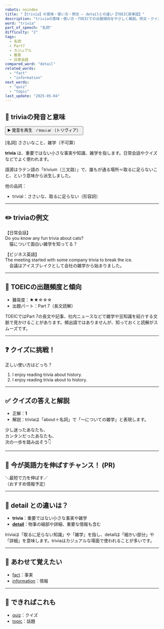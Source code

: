 ```yaml
---
robots: noindex
title: "【trivia】の意味・使い方・例文 ― detailとの違い【TOEIC英単語】"
description: "triviaの意味・使い方・TOEICでの出題傾向をやさしく解説。例文・クイズ付きでdetailとの違いもわかりやすく学べます。"
word: "trivia"
part_of_speech: "名詞"
difficulty: "2"
tags:
  - 名詞
  - Part7
  - カジュアル
  - 教育
  - 日常会話
compared_word: "detail"
related_words:
  - "fact"
  - "information"
next_words:
  - "quiz"
  - "topic"
last_update: "2025-05-04"
---
```


## 🔰 triviaの発音と意味

<button class="play-audio" onclick="playTTS('trivia')">
  <span class="play-audio-main">
    ▶️ 発音を再生　/ˈtrɪv.i.ə/
  </span>
  <span class="play-audio-sub">
    （トリヴィア）
  </span>
</button>

[名詞] ささいなこと、雑学（不可算）

**trivia** は、重要ではない小さな事実や知識、雑学を指します。日常会話やクイズなどでよく使われます。

語源はラテン語の「trivium（三叉路）」で、誰もが通る場所＝取るに足らないこと、という意味から派生しました。

他の品詞：  
- trivial：ささいな、取るに足らない（形容詞）

---

## ✏️ triviaの例文

【日常会話】  
Do you know any fun trivia about cats?  
　猫について面白い雑学を知ってる？

【ビジネス英語】  
The meeting started with some company trivia to break the ice.  
　会議はアイスブレイクとして会社の雑学から始まりました。

---

## 🎯 TOEICの出題頻度と傾向

- 難易度：★★☆☆☆
- 出題パート：Part 7（長文読解）

TOEICではPart 7の長文や記事、社内ニュースなどで雑学や豆知識を紹介する文脈で見かけることがあります。頻出語ではありませんが、知っておくと読解がスムーズです。

---

## ❓ クイズに挑戦！

正しい使い方はどっち？

1. I enjoy reading trivia about history.  
2. I enjoy reading trivia about to history.

---

## ✅ クイズの答えと解説

- 正解：**1**
- 解説：triviaは「about＋名詞」で「～についての雑学」と表現します。

少し迷ったあなたも、  
カンタンだったあなたも、  
次の一歩を踏み出そう👇️

---

## 🚀 今が英語力を伸ばすチャンス！ (PR)

<div class="info-center">
＼最短で力を伸ばす／<br>  
（おすすめ情報予定）
</div>

---

## 🤔  detail との違いは？

- **trivia**：重要ではない小さな事実や雑学
- **[detail](/word/detail/)**：物事の細部や詳細、重要な情報も含む

triviaは「取るに足らない知識」や「雑学」を指し、detailは「細かい部分」や「詳細」を意味します。triviaはカジュアルな場面で使われることが多いです。

---

## 🧩 あわせて覚えたい

- [fact](/word/fact/)：事実
- [information](/word/information/)：情報

---

## 📖 できればこれも

- [quiz](/word/quiz/)：クイズ
- [topic](/word/topic/)：話題

<!-- cvid: aid20_bid01 -->
